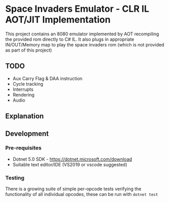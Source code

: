 # Space Invaders Emulator - CLR IL AOT/JIT Implementation

This project contains an 8080 emulator implemented by AOT recompiling the 
provided rom directly to C# IL. It also plugs in appropriate IN/OUT/Memory 
map to play the space invaders rom (which is not provided as part of this 
project)

## TODO

- Aux Carry Flag & DAA instruction
- Cycle tracking
- Interrupts
- Rendering
- Audio

## Explanation



## Development

### Pre-requisites

- Dotnet 5.0 SDK - https://dotnet.microsoft.com/download
- Suitable text editor/IDE (VS2019 or vscode suggested)

### Testing

There is a growing suite of simple per-opcode tests verifying the functionality of all individual opcodes, these can be run with `dotnet test`